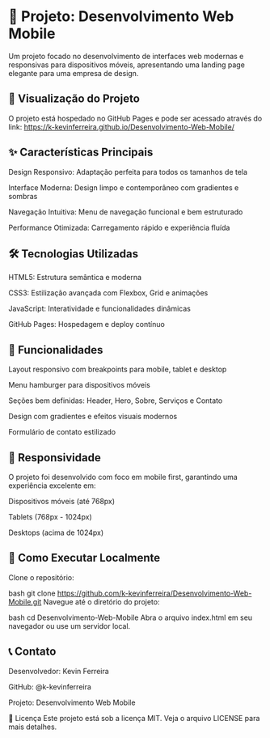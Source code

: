 # 📱 Projeto: Desenvolvimento Web Mobile
Um projeto focado no desenvolvimento de interfaces web modernas e responsivas para dispositivos móveis, apresentando uma landing page elegante para uma empresa de design.

## 🚀 Visualização do Projeto
O projeto está hospedado no GitHub Pages e pode ser acessado através do link:
https://k-kevinferreira.github.io/Desenvolvimento-Web-Mobile/

## ✨ Características Principais
Design Responsivo: Adaptação perfeita para todos os tamanhos de tela

Interface Moderna: Design limpo e contemporâneo com gradientes e sombras

Navegação Intuitiva: Menu de navegação funcional e bem estruturado

Performance Otimizada: Carregamento rápido e experiência fluída

## 🛠️ Tecnologias Utilizadas
HTML5: Estrutura semântica e moderna

CSS3: Estilização avançada com Flexbox, Grid e animações

JavaScript: Interatividade e funcionalidades dinâmicas

GitHub Pages: Hospedagem e deploy contínuo

## 🎨 Funcionalidades
Layout responsivo com breakpoints para mobile, tablet e desktop

Menu hamburger para dispositivos móveis

Seções bem definidas: Header, Hero, Sobre, Serviços e Contato

Design com gradientes e efeitos visuais modernos

Formulário de contato estilizado

## 📱 Responsividade
O projeto foi desenvolvido com foco em mobile first, garantindo uma experiência excelente em:

Dispositivos móveis (até 768px)

Tablets (768px - 1024px)

Desktops (acima de 1024px)

## 🔧 Como Executar Localmente
Clone o repositório:

bash
git clone https://github.com/k-kevinferreira/Desenvolvimento-Web-Mobile.git
Navegue até o diretório do projeto:

bash
cd Desenvolvimento-Web-Mobile
Abra o arquivo index.html em seu navegador ou use um servidor local.

## 📞 Contato
Desenvolvedor: Kevin Ferreira

GitHub: @k-kevinferreira

Projeto: Desenvolvimento Web Mobile

📄 Licença
Este projeto está sob a licença MIT. Veja o arquivo LICENSE para mais detalhes.
